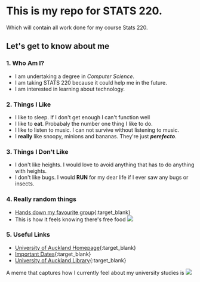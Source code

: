 # This is my repo for STATS 220. 
Which will contain all work done for my course Stats 220.

## Let's get to know about me

### 1. Who Am I?
- I am undertaking a degree in *Computer Science*.
- I am taking STATS 220 because it could help me in the future.
- I am interested in learning about technology.

### 2. Things I Like
- I like to sleep. If I don't get enough I can't function well
- I like to **eat**. Probabaly the number one thing I like to do.
- I like to listen to music. I can not survive without listening to music.
- I **really** like snoopy, minions and bananas. They're just ***perefecto***.

### 3. Things I Don't Like
- I don't like heights. I would love to avoid anything that has to do anything with heights.
- I don't like bugs. I would **RUN** for my dear life if I ever saw any bugs or insects.

### 4. Really random things
  - [Hands down my favourite group](https://www.youtube.com/c/aespa){:target_blank}
  - This is how it feels knowing there's free food ![](https://c.tenor.com/eSvOd2m3Qs4AAAAd/tenor.gif)

### 5. Useful Links
- [University of Auckland Homepage](https://www.auckland.ac.nz/en.html){:target_blank}
- [Important Dates](https://www.auckland.ac.nz/en/students/academic-information/important-dates.html){:target_blank}
- [University of Auckland Library](https://www.auckland.ac.nz/en/library.html){:target_blank}

A meme that captures how I currently feel about my university studies is ![](https://c.tenor.com/8druEACXtX8AAAAd/tenor.gif)
